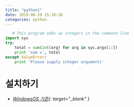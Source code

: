 ```yaml
---
title: "python1"
date: 2019-08-29 15:10:28
categories: python
---
```


```python
   # This program adds up integers in the command line
import sys
try:
    total = sum(int(arg) for arg in sys.argv[1:])
    print 'sum =', total
except ValueError:
    print 'Please supply integer arguments'
```

# 설치하기  
- *[WindowsOS 기준](https://github.com/mmistakes/minimal-mistakes){: target="_blank" }*
